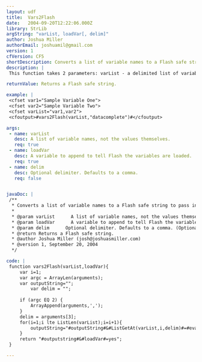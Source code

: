 ```yaml
---
layout: udf
title:  Vars2Flash
date:   2004-09-20T12:22:06.000Z
library: StrLib
argString: "varList, loadVar[, delim]"
author: Joshua Miller
authorEmail: joshuamil@gmail.com
version: 1
cfVersion: CF5
shortDescription: Converts a list of variable names to a Flash safe string to pass into a Flash movie.
description: |
 This function takes 2 parameters: varList - a delimited list of variable names to load into a Flash movie and loadVar - the variable to append to the end of the string to tell Flash that all the variables are loaded. An optional delimiter can be passed as with any ListX() function.

returnValue: Returns a Flash safe string.

example: |
 <cfset var1="Sample Variable One">
 <cfset var2="Sample Variable Two">
 <cfset varList="var1,var2">
 <cfoutput>#vars2Flash(varList,"datacomplete")#</cfoutput>

args:
 - name: varList
   desc: A list of variable names, not the values themselves.
   req: true
 - name: loadVar
   desc: A variable to append to tell Flash the variables are loaded.
   req: true
 - name: delim
   desc: Optional delimiter. Defaults to a comma.
   req: false


javaDoc: |
 /**
  * Converts a list of variable names to a Flash safe string to pass into a Flash movie.
  * 
  * @param varList      A list of variable names, not the values themselves. (Required)
  * @param loadVar      A variable to append to tell Flash the variables are loaded. (Required)
  * @param delim      Optional delimiter. Defaults to a comma. (Optional)
  * @return Returns a Flash safe string. 
  * @author Joshua Miller (josh@joshuasmiller.com) 
  * @version 1, September 20, 2004 
  */

code: |
 function vars2Flash(varList,loadVar){
     var i=1;
     var argc = ArrayLen(arguments);
     var outputString="";
         var delim = "";
 
     if (argc EQ 2) {
         ArrayAppend(arguments,',');
     }
     delim = arguments[3];
     for(i=1;i lte ListLen(varList);i=i+1){
         outputString="#outputString#&#ListGetAt(varList,i,delim)#=#evaluate(ListGetAt(varList,i,delim))#";
     }
     return "#outputstring#&#loadVar#=yes";
 }

---
```


